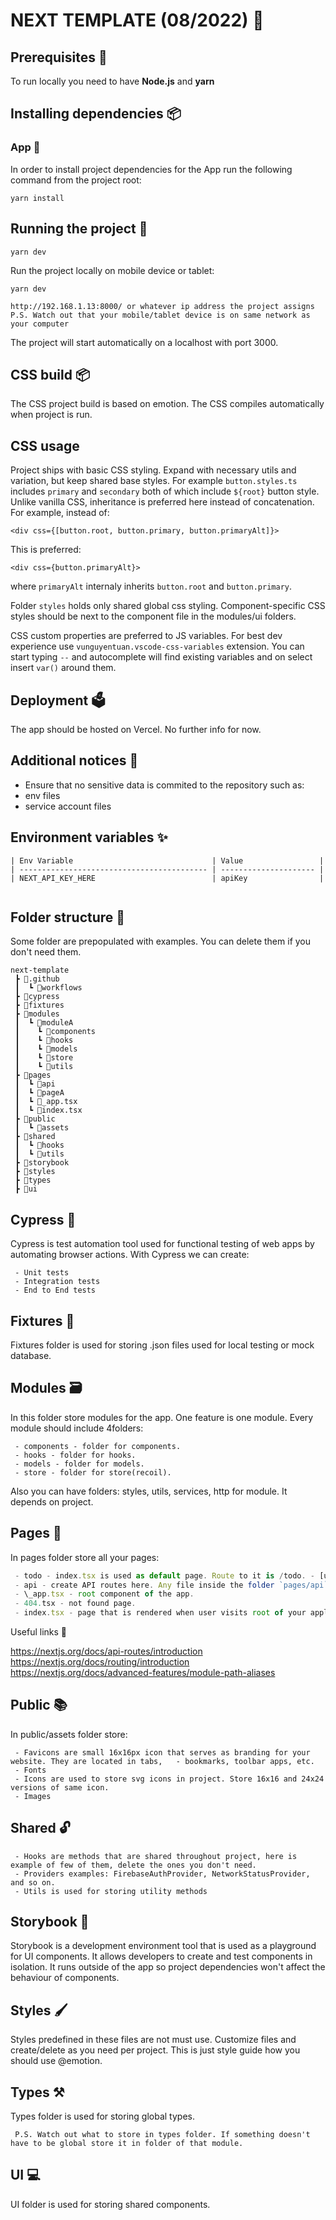 # NEXT TEMPLATE (08/2022) 🎯

## Prerequisites 🔨

To run locally you need to have **Node.js** and **yarn**

## Installing dependencies 📦

### App 📂

In order to install project dependencies for the App run the following command from the project root:

```
yarn install
```

## Running the project 🚀

```
yarn dev
```

Run the project locally on mobile device or tablet:

```
yarn dev

http://192.168.1.13:8000/ or whatever ip address the project assigns
P.S. Watch out that your mobile/tablet device is on same network as your computer

```

The project will start automatically on a localhost with port 3000.

## CSS build 📦

The CSS project build is based on emotion. The CSS compiles automatically when project is run.

## CSS usage

Project ships with basic CSS styling. Expand with necessary utils and variation, but keep shared base styles. For example `button.styles.ts` includes `primary` and `secondary` both of which include `${root}` button style. Unlike vanilla CSS, inheritance is preferred here instead of concatenation. For example, instead of:

```
<div css={[button.root, button.primary, button.primaryAlt]}>
```

This is preferred:

```
<div css={button.primaryAlt}>
```

where `primaryAlt` internaly inherits `button.root` and `button.primary`.

Folder `styles` holds only shared global css styling. Component-specific CSS styles should be next to the component file in the modules/ui folders.

CSS custom properties are preferred to JS variables. For best dev experience use `vunguyentuan.vscode-css-variables` extension. You can start typing `--` and autocomplete will find existing variables and on select insert `var()` around them.

## Deployment 🗳️

The app should be hosted on Vercel. No further info for now.

## Additional notices 📎

-   Ensure that no sensitive data is commited to the repository such as:
-   env files
-   service account files

## Environment variables ✨

```
| Env Variable                               | Value                 |
| ------------------------------------------ | --------------------- |
| NEXT_API_KEY_HERE                          | apiKey                |


```

## Folder structure 📁

Some folder are prepopulated with examples. You can delete them if you don't need them.

```
next-template
 ┣ 📂.github
 ┃  ┗ 📂workflows
 ┣ 📂cypress
 ┣ 📂fixtures
 ┣ 📂modules
 ┃  ┗ 📂moduleA
 ┃    ┗ 📂components
 ┃    ┗ 📂hooks
 ┃    ┗ 📂models
 ┃    ┗ 📂store
 ┃    ┗ 📂utils
 ┣ 📂pages
 ┃  ┗ 📂api
 ┃  ┗ 📂pageA
 ┃  ┗ 📜_app.tsx
 ┃  ┗ 📜index.tsx
 ┣ 📂public
 ┃  ┗ 📂assets
 ┣ 📂shared
 ┃  ┗ 📂hooks
 ┃  ┗ 📂utils
 ┣ 📂storybook
 ┣ 📂styles
 ┣ 📂types
 ┣ 📂ui

```

## Cypress 🧪

Cypress is test automation tool used for functional testing of web apps by automating browser actions.
With Cypress we can create:

```
 - Unit tests
 - Integration tests
 - End to End tests
```

## Fixtures 📄

Fixtures folder is used for storing .json files used for local testing or mock database.

## Modules 🗃️

In this folder store modules for the app. One feature is one module. Every module should include 4folders:

```
 - components - folder for components.
 - hooks - folder for hooks.
 - models - folder for models.
 - store - folder for store(recoil).
```

Also you can have folders: styles, utils, services, http for module. It depends on project.

## Pages 🔖

In pages folder store all your pages:

```typescript
 - todo - index.tsx is used as default page. Route to it is /todo. - [uid].tsx is used as page. Route to it  is /todo/[uid].
 - api - create API routes here. Any file inside the folder `pages/api` is mapped to `/api/[filename]` and it will be treated as an API endpoint instead of a `page`. API routes support dynamic routes, and follow the same file naming rules used for pages.
 - \_app.tsx - root component of the app.
 - 404.tsx - not found page.
 - index.tsx - page that is rendered when user visits root of your application.
```

Useful links 🔗

https://nextjs.org/docs/api-routes/introduction
https://nextjs.org/docs/routing/introduction
https://nextjs.org/docs/advanced-features/module-path-aliases

## Public 📚

In public/assets folder store:

```
 - Favicons are small 16x16px icon that serves as branding for your website. They are located in tabs,   - bookmarks, toolbar apps, etc.
 - Fonts
 - Icons are used to store svg icons in project. Store 16x16 and 24x24 versions of same icon.
 - Images
```

## Shared 🔓

```
 - Hooks are methods that are shared throughout project, here is example of few of them, delete the ones you don't need.
 - Providers examples: FirebaseAuthProvider, NetworkStatusProvider, and so on.
 - Utils is used for storing utility methods
```

## Storybook 📖

Storybook is a development environment tool that is used as a playground for UI components. It allows developers to create and test components in isolation. It runs outside of the app so project dependencies won't affect the behaviour of components.

## Styles 🖌️

Styles predefined in these files are not must use. Customize files and create/delete as you need per project.
This is just style guide how you should use @emotion.

## Types ⚒️

Types folder is used for storing global types.

```
 P.S. Watch out what to store in types folder. If something doesn't have to be global store it in folder of that module.
```

## UI 💻

UI folder is used for storing shared components.
